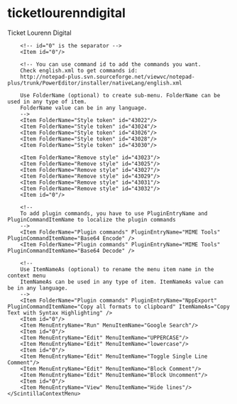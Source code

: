 # ticketlourenndigital
Ticket Lourenn Digital
<?xml version="1.0" encoding="UTF-8" ?>
<!--
By modifying this file, you can customize your context menu popuped as right clicking on the edit zone.
It may be more convinient to access to your frequent used commands via context menu than via the top menu.

Please check "How to Customize the Context Menu" on:
http://sourceforge.net/apps/mediawiki/notepad-plus/index.php?title=Context_Menu
-->
<NotepadPlus>
    <ScintillaContextMenu>
		<!-- 
		Use MenuEntryName and MenuItemName to localize your commands to add. 
		The values should be in English but not in translated language.
		(You can set Notepad++ language back to English from Preferences dialog via menu "Settings->Preferences...")
		-->
        <Item MenuEntryName="Edit" MenuItemName="Cut"/>
        <Item MenuEntryName="Edit" MenuItemName="Copy"/>
        <Item MenuEntryName="Edit" MenuItemName="Paste"/>
        <Item MenuEntryName="Edit" MenuItemName="Delete"/>
        <Item MenuEntryName="Edit" MenuItemName="Select all"/>
        <Item MenuEntryName="Edit" MenuItemName="Begin/End Select"/>
		
		<!-- id="0" is the separator -->
        <Item id="0"/>
		
		<!-- You can use command id to add the commands you want. 
		Check english.xml to get commands id:
		http://notepad-plus.svn.sourceforge.net/viewvc/notepad-plus/trunk/PowerEditor/installer/nativeLang/english.xml
		
		Use FolderName (optional) to create sub-menu. FolderName can be used in any type of item.
		FolderName value can be in any language.
		-->
        <Item FolderName="Style token" id="43022"/>
        <Item FolderName="Style token" id="43024"/>
        <Item FolderName="Style token" id="43026"/>
        <Item FolderName="Style token" id="43028"/>
        <Item FolderName="Style token" id="43030"/>
		
        <Item FolderName="Remove style" id="43023"/>
        <Item FolderName="Remove style" id="43025"/>
        <Item FolderName="Remove style" id="43027"/>
        <Item FolderName="Remove style" id="43029"/>
        <Item FolderName="Remove style" id="43031"/>
        <Item FolderName="Remove style" id="43032"/>
        <Item id="0"/>
		
		<!--
		To add plugin commands, you have to use PluginEntryName and PluginCommandItemName to localize the plugin commands
		-->
		<Item FolderName="Plugin commands" PluginEntryName="MIME Tools" PluginCommandItemName="Base64 Encode" />
        <Item FolderName="Plugin commands" PluginEntryName="MIME Tools" PluginCommandItemName="Base64 Decode" />
		
		<!--
		Use ItemNameAs (optional) to rename the menu item name in the context menu 
		ItemNameAs can be used in any type of item. ItemNameAs value can be in any language.
		-->
        <Item FolderName="Plugin commands" PluginEntryName="NppExport" PluginCommandItemName="Copy all formats to clipboard" ItemNameAs="Copy Text with Syntax Highlighting" />
		<Item id="0"/>
        <Item MenuEntryName="Run" MenuItemName="Google Search"/>
        <Item id="0"/>
        <Item MenuEntryName="Edit" MenuItemName="UPPERCASE"/>
        <Item MenuEntryName="Edit" MenuItemName="lowercase"/>
        <Item id="0"/>
        <Item MenuEntryName="Edit" MenuItemName="Toggle Single Line Comment"/>
        <Item MenuEntryName="Edit" MenuItemName="Block Comment"/>
        <Item MenuEntryName="Edit" MenuItemName="Block Uncomment"/>
        <Item id="0"/>
        <Item MenuEntryName="View" MenuItemName="Hide lines"/>
    </ScintillaContextMenu>
</NotepadPlus>
